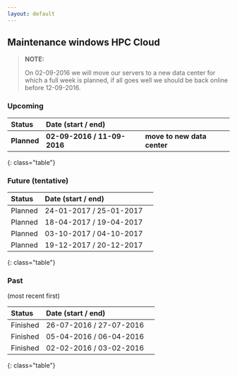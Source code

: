 ```yaml
---
layout: default
---
```


## Maintenance windows HPC Cloud

> **NOTE:** 
>
> On 02-09-2016 we will move our servers to a new data center for which a full
> week is planned, if all goes well we should be back online before 12-09-2016.

### Upcoming

|   Status    |   Date (start / end)        |   |
|:------------|:----------------------------|:--|
| **Planned** | **02-09-2016 / 11-09-2016** | **move to new data center** |
{: class="table"}

### Future (tentative)

|   Status    |   Date (start / end)        |   |
|:------------|:----------------------------|:--|
|   Planned   |   24-01-2017 / 25-01-2017   |   |
|   Planned   |   18-04-2017 / 19-04-2017   |   |
|   Planned   |   03-10-2017 / 04-10-2017   |   |
|   Planned   |   19-12-2017 / 20-12-2017   |   |
{: class="table"}

### Past

(most recent first)

|   Status    |   Date (start / end)        |   |
|:------------|:----------------------------|:--|
|   Finished  |   26-07-2016 / 27-07-2016   |   |
|   Finished  |   05-04-2016 / 06-04-2016   |   |
|   Finished  |   02-02-2016 / 03-02-2016   |   |
{: class="table"}
